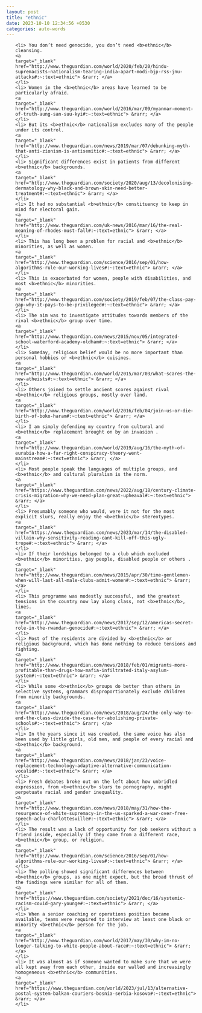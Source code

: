 ```yaml
---
layout: post
title: "ethnic"
date: 2023-10-10 12:34:56 +0530
categories: auto-words
---
```

<ol>

    <li> You don’t need genocide, you don’t need <b>ethnic</b> cleansing.
    <a 
    target="_blank" 
    href="http://www.theguardian.com/world/2020/feb/20/hindu-supremacists-nationalism-tearing-india-apart-modi-bjp-rss-jnu-attacks#:~:text=ethnic"> &rarr; </a>
    </li>
    <li> Women in the <b>ethnic</b> areas have learned to be particularly afraid.
    <a 
    target="_blank" 
    href="http://www.theguardian.com/world/2016/mar/09/myanmar-moment-of-truth-aung-san-suu-kyi#:~:text=ethnic"> &rarr; </a>
    </li>
    <li> But its <b>ethnic</b> nationalism excludes many of the people under its control.
    <a 
    target="_blank" 
    href="http://www.theguardian.com/news/2019/mar/07/debunking-myth-that-anti-zionism-is-antisemitic#:~:text=ethnic"> &rarr; </a>
    </li>
    <li> Significant differences exist in patients from different <b>ethnic</b> backgrounds.
    <a 
    target="_blank" 
    href="http://www.theguardian.com/society/2020/aug/13/decolonising-dermatology-why-black-and-brown-skin-need-better-treatment#:~:text=ethnic"> &rarr; </a>
    </li>
    <li> It had no substantial <b>ethnic</b> constituency to keep in mind for electoral gain.
    <a 
    target="_blank" 
    href="http://www.theguardian.com/uk-news/2016/mar/16/the-real-meaning-of-rhodes-must-fall#:~:text=ethnic"> &rarr; </a>
    </li>
    <li> This has long been a problem for racial and <b>ethnic</b> minorities, as well as women.
    <a 
    target="_blank" 
    href="http://www.theguardian.com/science/2016/sep/01/how-algorithms-rule-our-working-lives#:~:text=ethnic"> &rarr; </a>
    </li>
    <li> This is exacerbated for women, people with disabilities, and most <b>ethnic</b> minorities.
    <a 
    target="_blank" 
    href="http://www.theguardian.com/society/2019/feb/07/the-class-pay-gap-why-it-pays-to-be-privileged#:~:text=ethnic"> &rarr; </a>
    </li>
    <li> The aim was to investigate attitudes towards members of the rival <b>ethnic</b> group over time.
    <a 
    target="_blank" 
    href="http://www.theguardian.com/news/2015/nov/05/integrated-school-waterford-academy-oldham#:~:text=ethnic"> &rarr; </a>
    </li>
    <li> Someday, religious belief would be no more important than personal hobbies or <b>ethnic</b> cuisines.
    <a 
    target="_blank" 
    href="http://www.theguardian.com/world/2015/mar/03/what-scares-the-new-atheists#:~:text=ethnic"> &rarr; </a>
    </li>
    <li> Others joined to settle ancient scores against rival <b>ethnic</b> religious groups, mostly over land.
    <a 
    target="_blank" 
    href="http://www.theguardian.com/world/2016/feb/04/join-us-or-die-birth-of-boko-haram#:~:text=ethnic"> &rarr; </a>
    </li>
    <li> I am simply defending my country from cultural and <b>ethnic</b> replacement brought on by an invasion .
    <a 
    target="_blank" 
    href="http://www.theguardian.com/world/2019/aug/16/the-myth-of-eurabia-how-a-far-right-conspiracy-theory-went-mainstream#:~:text=ethnic"> &rarr; </a>
    </li>
    <li> Most people speak the languages of multiple groups, and <b>ethnic</b> and cultural pluralism is the norm.
    <a 
    target="_blank" 
    href="https://www.theguardian.com/news/2022/aug/18/century-climate-crisis-migration-why-we-need-plan-great-upheaval#:~:text=ethnic"> &rarr; </a>
    </li>
    <li> Presumably someone who would, were it not for the most explicit slurs, really enjoy the <b>ethnic</b> stereotypes.
    <a 
    target="_blank" 
    href="https://www.theguardian.com/news/2023/mar/14/the-disabled-villain-why-sensitivity-reading-cant-kill-off-this-ugly-trope#:~:text=ethnic"> &rarr; </a>
    </li>
    <li> If their lordships belonged to a club which excluded <b>ethnic</b> minorities, gay people, disabled people or others .
    <a 
    target="_blank" 
    href="http://www.theguardian.com/news/2015/apr/30/time-gentlemen-when-will-last-all-male-clubs-admit-women#:~:text=ethnic"> &rarr; </a>
    </li>
    <li> This programme was modestly successful, and the greatest tensions in the country now lay along class, not <b>ethnic</b>, lines.
    <a 
    target="_blank" 
    href="http://www.theguardian.com/news/2017/sep/12/americas-secret-role-in-the-rwandan-genocide#:~:text=ethnic"> &rarr; </a>
    </li>
    <li> Most of the residents are divided by <b>ethnic</b> or religious background, which has done nothing to reduce tensions and fighting.
    <a 
    target="_blank" 
    href="http://www.theguardian.com/news/2018/feb/01/migrants-more-profitable-than-drugs-how-mafia-infiltrated-italy-asylum-system#:~:text=ethnic"> &rarr; </a>
    </li>
    <li> While some <b>ethnic</b> groups do better than others in selective systems, grammars disproportionately exclude children from minority backgrounds.
    <a 
    target="_blank" 
    href="http://www.theguardian.com/news/2018/aug/24/the-only-way-to-end-the-class-divide-the-case-for-abolishing-private-schools#:~:text=ethnic"> &rarr; </a>
    </li>
    <li> In the years since it was created, the same voice has also been used by little girls, old men, and people of every racial and <b>ethnic</b> background.
    <a 
    target="_blank" 
    href="http://www.theguardian.com/news/2018/jan/23/voice-replacement-technology-adaptive-alternative-communication-vocalid#:~:text=ethnic"> &rarr; </a>
    </li>
    <li> Fresh debates broke out on the left about how unbridled expression, from <b>ethnic</b> slurs to pornography, might perpetuate racial and gender inequality.
    <a 
    target="_blank" 
    href="http://www.theguardian.com/news/2018/may/31/how-the-resurgence-of-white-supremacy-in-the-us-sparked-a-war-over-free-speech-aclu-charlottesville#:~:text=ethnic"> &rarr; </a>
    </li>
    <li> The result was a lack of opportunity for job seekers without a friend inside, especially if they came from a different race, <b>ethnic</b> group, or religion.
    <a 
    target="_blank" 
    href="http://www.theguardian.com/science/2016/sep/01/how-algorithms-rule-our-working-lives#:~:text=ethnic"> &rarr; </a>
    </li>
    <li> The polling showed significant differences between <b>ethnic</b> groups, as one might expect, but the broad thrust of the findings were similar for all of them.
    <a 
    target="_blank" 
    href="https://www.theguardian.com/society/2021/dec/16/systemic-racism-covid-gary-younge#:~:text=ethnic"> &rarr; </a>
    </li>
    <li> When a senior coaching or operations position became available, teams were required to interview at least one black or minority <b>ethnic</b> person for the job.
    <a 
    target="_blank" 
    href="http://www.theguardian.com/world/2017/may/30/why-im-no-longer-talking-to-white-people-about-race#:~:text=ethnic"> &rarr; </a>
    </li>
    <li> It was almost as if someone wanted to make sure that we were all kept away from each other, inside our walled and increasingly homogeneous <b>ethnic</b> communities.
    <a 
    target="_blank" 
    href="https://www.theguardian.com/world/2023/jul/13/alternative-postal-system-balkan-couriers-bosnia-serbia-kosovo#:~:text=ethnic"> &rarr; </a>
    </li>